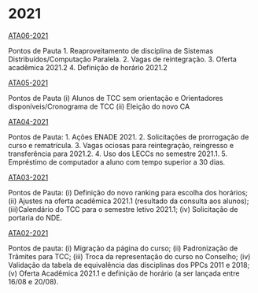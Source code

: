 


2021
====










[ATA06-2021](2021/ata_06_2021.pdf/view.html)

Pontos de Pauta 1. Reaproveitamento de disciplina de Sistemas Distribuídos/Computação Paralela. 2. Vagas de reintegração. 3. Oferta acadêmica 2021.2 4. Definição de horário 2021.2





[ATA05-2021](2021/ata_05_2021_assinada.pdf/view.html)

Pontos de Pauta (i) Alunos de TCC sem orientação e Orientadores disponíveis/Cronograma de TCC (ii) Eleição do novo CA





[ATA04-2021](2021/ata_colegiado_04_com_plano_assinada.pdf/view.html)

Pontos de Pauta: 1. Ações ENADE 2021. 2. Solicitações de prorrogação de curso e rematrícula. 3. Vagas ociosas para reintegração, reingresso e transferência para 2021.2. 4. Uso dos LECCs no semestre 2021.1. 5. Empréstimo de computador a aluno com tempo superior a 30 dias.





[ATA03-2021](2021/ata-assinada.pdf/view.html)

Pontos de Pauta: (i) Definição do novo ranking para escolha dos horários; (ii) Ajustes na oferta acadêmica 2021.1 (resultado da consulta aos alunos); (iii)Calendário do TCC para o semestre letivo 2021.1; (iv) Solicitação de portaria do NDE.





[ATA02-2021](2021/ata-02-colegiado-170821-assinada.pdf/view.html)

Pontos de pauta: (i) Migração da página do curso; (ii) Padronização de Trâmites para TCC; (iii) Troca da representação do curso no Conselho; (iv) Validação da tabela de equivalência das disciplinas dos PPCs 2011 e 2018; (v) Oferta Acadêmica 2021.1 e definição de horário (a ser lançada entre 16/08 e 20/08).










